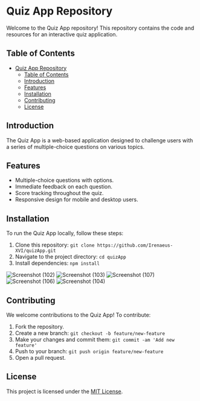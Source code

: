 # Quiz App Repository

Welcome to the Quiz App repository! This repository contains the code and resources for an interactive quiz application.

## Table of Contents

- [Quiz App Repository](#quiz-app-repository)
  - [Table of Contents](#table-of-contents)
  - [Introduction](#introduction)
  - [Features](#features)
  - [Installation](#installation)
  - [Contributing](#contributing)
  - [License](#license)

## Introduction

The Quiz App is a web-based application designed to challenge users with a series of multiple-choice questions on various topics.

## Features

- Multiple-choice questions with options.
- Immediate feedback on each question.
- Score tracking throughout the quiz.
- Responsive design for mobile and desktop users.

## Installation

To run the Quiz App locally, follow these steps:

1. Clone this repository: `git clone https://github.com/Irenaeus-XVI/quizApp.git`
2. Navigate to the project directory: `cd quizApp`
3. Install dependencies: `npm install`

![Screenshot (102)](https://github.com/Irenaeus-XVI/quizApp/assets/87098443/7e735678-b21d-4362-b95d-9479272eb07a)
![Screenshot (103)](https://github.com/Irenaeus-XVI/quizApp/assets/87098443/9d5e6fd8-b10e-4e1d-aa05-fcb9bf0c8965)
![Screenshot (107)](https://github.com/Irenaeus-XVI/quizApp/assets/87098443/25799b5d-3bce-4658-97e0-244405c24de2)
![Screenshot (106)](https://github.com/Irenaeus-XVI/quizApp/assets/87098443/c7924a48-a73b-4246-b2d7-a50a53661cff)
![Screenshot (104)](https://github.com/Irenaeus-XVI/quizApp/assets/87098443/4e4c8820-22df-4cae-b823-6415423a1e82)

## Contributing

We welcome contributions to the Quiz App! To contribute:

1. Fork the repository.
2. Create a new branch: `git checkout -b feature/new-feature`
3. Make your changes and commit them: `git commit -am 'Add new feature'`
4. Push to your branch: `git push origin feature/new-feature`
5. Open a pull request.

## License

This project is licensed under the [MIT License](LICENSE).

